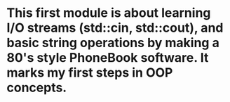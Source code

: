 # This first module is about learning I/O streams (std::cin, std::cout), and basic string operations by making a 80's style PhoneBook software. It marks my first steps in OOP concepts.
